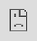 ```yaml
---
layout: post
published: true
title: Lab 6
image: http://www.fredonia.edu/pr/virtual360/science_center/2014_05/images/6_o_2.jpg
---
```

<iframe style="position:fixed; top:0px; left:0px; bottom:0px; right:0px; width:100%; height:100%; border:none; margin:0; padding:0; overflow:hidden; z-index:999999;" src="http://www.fredonia.edu/pr/virtual360/science_center/2014_05/6.html" frameBorder="0">If you see nothing here, your browser may be out of date.</iframe>
